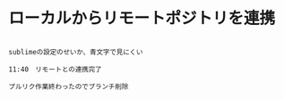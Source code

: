 # ローカルからリモートポジトリを連携
~~~~~~~~~~~~~~~~~~~~~~~

sublimeの設定のせいか、青文字で見にくい

11:40　リモートとの連携完了

プルリク作業終わったのでブランチ削除